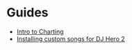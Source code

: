# Guides

* [Intro to Charting](https://anydir.github.io/guides/introtocharting/)
* [Installing custom songs for DJ Hero 2](https://anydir.github.io/guides/installingcustomsongsindjh2/)